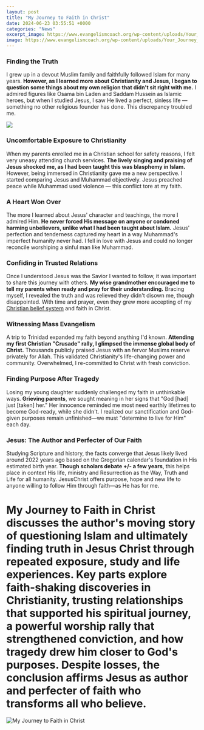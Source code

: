 ```yaml
---
layout: post
title: "My Journey to Faith in Christ"
date: 2024-06-23 03:55:51 +0000
categories: "News"
excerpt_image: https://www.evangelismcoach.org/wp-content/uploads/Your_Journey_Slide1500T-683x1024.jpg
image: https://www.evangelismcoach.org/wp-content/uploads/Your_Journey_Slide1500T-683x1024.jpg
---
```


### Finding the Truth  
I grew up in a devout Muslim family and faithfully followed Islam for many years. **However, as I learned more about Christianity and Jesus, I began to question some things about my own religion that didn't sit right with me.** I admired figures like Osama bin Laden and Saddam Hussein as Islamic heroes, but when I studied Jesus, I saw He lived a perfect, sinless life — something no other religious founder has done. This discrepancy troubled me.

![](http://images.evangelismcoach.org/wp-content/uploads/Journey_To_Jesus_Phases_1000T-803x1024.jpg)
### Uncomfortable Exposure to Christianity
When my parents enrolled me in a Christian school for safety reasons, I felt very uneasy attending church services. **The lively singing and praising of Jesus shocked me, as I had been taught this was blasphemy in Islam.** However, being immersed in Christianity gave me a new perspective. I started comparing Jesus and Muhammad objectively. Jesus preached peace while Muhammad used violence — this conflict tore at my faith. 
### A Heart Won Over
The more I learned about Jesus' character and teachings, the more I admired Him. **He never forced His message on anyone or condoned harming unbelievers, unlike what I had been taught about Islam.** Jesus' perfection and tenderness captured my heart in a way Muhammad's imperfect humanity never had. I fell in love with Jesus and could no longer reconcile worshiping a sinful man like Muhammad. 
### Confiding in Trusted Relations
Once I understood Jesus was the Savior I wanted to follow, it was important to share this journey with others. **My wise grandmother encouraged me to tell my parents when ready and pray for their understanding.** Bracing myself, I revealed the truth and was relieved they didn't disown me, though disappointed. With time and prayer, even they grew more accepting of my [Christian belief system](https://store.fi.io.vn/funny-video-gamer-xmas-i-paused-my-game-to-be-here-christmas-24/women&) and faith in Christ.
### Witnessing Mass Evangelism  
A trip to Trinidad expanded my faith beyond anything I'd known. **Attending my first Christian "Crusade" rally, I glimpsed the immense global body of Christ.** Thousands publicly praised Jesus with an fervor Muslims reserve privately for Allah. This validated Christianity's life-changing power and community. Overwhelmed, I re-committed to Christ with fresh conviction.
### Finding Purpose After Tragedy  
Losing my young daughter suddenly challenged my faith in unthinkable ways. **Grieving parents**, we sought meaning in her signs that "God [had] just [taken] her." Her innocence reminded me most need earthly lifetimes to become God-ready, while she didn't. I realized our sanctification and God-given purposes remain unfinished—we must "determine to live for Him" each day.
### Jesus: The Author and Perfecter of Our Faith  
Studying Scripture and history, the facts converge that Jesus likely lived around 2022 years ago based on the Gregorian calendar's foundation in His estimated birth year. **Though scholars debate +/- a few years**, this helps place in context His life, ministry and Resurrection as the Way, Truth and Life for all humanity. JesusChrist offers purpose, hope and new life to anyone willing to follow Him through faith—as He has for me.
# My Journey to Faith in Christ discusses the author's moving story of questioning Islam and ultimately finding truth in Jesus Christ through repeated exposure, study and life experiences. Key parts explore faith-shaking discoveries in Christianity, trusting relationships that supported his spiritual journey, a powerful worship rally that strengthened conviction, and how tragedy drew him closer to God's purposes. Despite losses, the conclusion affirms Jesus as author and perfecter of faith who transforms all who believe.
![My Journey to Faith in Christ](https://www.evangelismcoach.org/wp-content/uploads/Your_Journey_Slide1500T-683x1024.jpg)